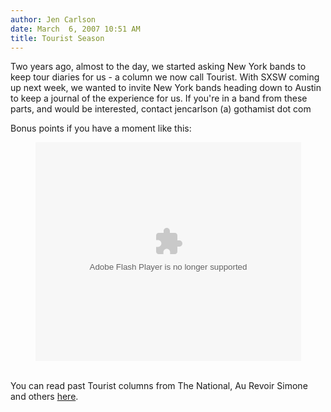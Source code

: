 ```yaml
---
author: Jen Carlson
date: March  6, 2007 10:51 AM
title: Tourist Season
---
```


<p>Two years ago, almost to the day, we started asking New York bands to keep tour diaries for us - a column we now call Tourist. With SXSW coming up next week, we wanted to invite New York bands heading down to Austin to keep a journal of the experience for us. If you&apos;re in a band from these parts, and would be interested, contact jencarlson (a) gothamist dot com</p>

<p>Bonus points if you have a moment like this: <br>
</p><p align="center"><object width="425" height="350"><param name="movie" value="http://www.youtube.com/v/7Qn3tel9FWU"><param name="wmode" value="transparent"><embed src="https://web.archive.org/web/20110811064009oe_/http://www.youtube.com/v/7Qn3tel9FWU" type="application/x-shockwave-flash" wmode="transparent" width="425" height="350"></object><br>
</p><p><br>
You can read past Tourist columns from The National, Au Revoir Simone and others <a href="https://web.archive.org/web/20110811064009/http://www.gothamist.com/archives/arts_and_events/tourist_1/2007/01/">here</a>. </p>